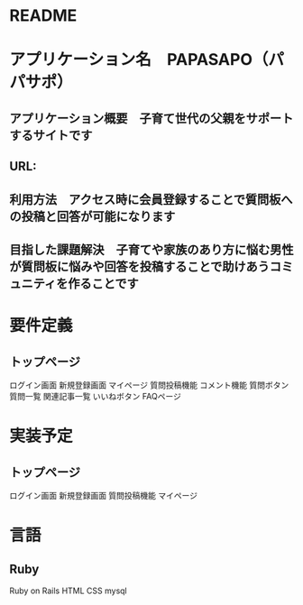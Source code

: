 # README

# アプリケーション名　PAPASAPO（パパサポ）
## アプリケーション概要　子育て世代の父親をサポートするサイトです
## URL:
## 利用方法　アクセス時に会員登録することで質問板への投稿と回答が可能になります
## 目指した課題解決　子育てや家族のあり方に悩む男性が質問板に悩みや回答を投稿することで助けあうコミュニティを作ることです

# 要件定義
## トップページ
ログイン画面
新規登録画面
マイページ
質問投稿機能
コメント機能
質問ボタン
質問一覧
関連記事一覧
いいねボタン
FAQページ

# 実装予定
## トップページ
ログイン画面
新規登録画面
質問投稿機能
マイページ

# 言語
## Ruby
Ruby on Rails
HTML
CSS
mysql

